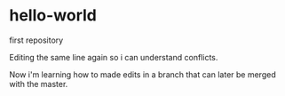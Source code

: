 # hello-world
first repository

Editing the same line again so i can understand conflicts.

Now i'm learning how to made edits in a branch that can later be merged with the master.
